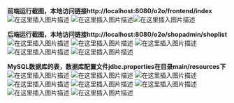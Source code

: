 **前端运行截图，本地访问链接http://localhost:8080/o2o/frontend/index**
![在这里插入图片描述](https://img-blog.csdnimg.cn/20181107235932135.png?x-oss-process=image/watermark,type_ZmFuZ3poZW5naGVpdGk,shadow_10,text_aHR0cHM6Ly9ibG9nLmNzZG4ubmV0L1pSRldBTkc=,size_16,color_FFFFFF,t_70)
![在这里插入图片描述](https://img-blog.csdnimg.cn/20181108000033951.png?x-oss-process=image/watermark,type_ZmFuZ3poZW5naGVpdGk,shadow_10,text_aHR0cHM6Ly9ibG9nLmNzZG4ubmV0L1pSRldBTkc=,size_16,color_FFFFFF,t_70)![在这里插入图片描述](https://img-blog.csdnimg.cn/20181108002406854.png?x-oss-process=image/watermark,type_ZmFuZ3poZW5naGVpdGk,shadow_10,text_aHR0cHM6Ly9ibG9nLmNzZG4ubmV0L1pSRldBTkc=,size_16,color_FFFFFF,t_70)



**后端运行截图，本地访问链接http://localhost:8080/o2o/shopadmin/shoplist**
![在这里插入图片描述](https://img-blog.csdnimg.cn/20181108000222138.png?x-oss-process=image/watermark,type_ZmFuZ3poZW5naGVpdGk,shadow_10,text_aHR0cHM6Ly9ibG9nLmNzZG4ubmV0L1pSRldBTkc=,size_16,color_FFFFFF,t_70)
![在这里插入图片描述](https://img-blog.csdnimg.cn/20181108000250723.png?x-oss-process=image/watermark,type_ZmFuZ3poZW5naGVpdGk,shadow_10,text_aHR0cHM6Ly9ibG9nLmNzZG4ubmV0L1pSRldBTkc=,size_16,color_FFFFFF,t_70)
![在这里插入图片描述](https://img-blog.csdnimg.cn/20181108002433796.png?x-oss-process=image/watermark,type_ZmFuZ3poZW5naGVpdGk,shadow_10,text_aHR0cHM6Ly9ibG9nLmNzZG4ubmV0L1pSRldBTkc=,size_16,color_FFFFFF,t_70)
![在这里插入图片描述](https://img-blog.csdnimg.cn/20181108000317762.png?x-oss-process=image/watermark,type_ZmFuZ3poZW5naGVpdGk,shadow_10,text_aHR0cHM6Ly9ibG9nLmNzZG4ubmV0L1pSRldBTkc=,size_16,color_FFFFFF,t_70)
![在这里插入图片描述](https://img-blog.csdnimg.cn/20181108000327663.png?x-oss-process=image/watermark,type_ZmFuZ3poZW5naGVpdGk,shadow_10,text_aHR0cHM6Ly9ibG9nLmNzZG4ubmV0L1pSRldBTkc=,size_16,color_FFFFFF,t_70)

**MySQL数据库的表，数据库配置文件jdbc.properties在目录main/resources下**
![在这里插入图片描述](https://img-blog.csdnimg.cn/20181108000930868.png?x-oss-process=image/watermark,type_ZmFuZ3poZW5naGVpdGk,shadow_10,text_aHR0cHM6Ly9ibG9nLmNzZG4ubmV0L1pSRldBTkc=,size_16,color_FFFFFF,t_70)
![在这里插入图片描述](https://img-blog.csdnimg.cn/20181108001055528.png?x-oss-process=image/watermark,type_ZmFuZ3poZW5naGVpdGk,shadow_10,text_aHR0cHM6Ly9ibG9nLmNzZG4ubmV0L1pSRldBTkc=,size_16,color_FFFFFF,t_70)
![在这里插入图片描述](https://img-blog.csdnimg.cn/2018110800110735.png?x-oss-process=image/watermark,type_ZmFuZ3poZW5naGVpdGk,shadow_10,text_aHR0cHM6Ly9ibG9nLmNzZG4ubmV0L1pSRldBTkc=,size_16,color_FFFFFF,t_70)
![在这里插入图片描述](https://img-blog.csdnimg.cn/20181108001121497.png?x-oss-process=image/watermark,type_ZmFuZ3poZW5naGVpdGk,shadow_10,text_aHR0cHM6Ly9ibG9nLmNzZG4ubmV0L1pSRldBTkc=,size_16,color_FFFFFF,t_70)
![在这里插入图片描述](https://img-blog.csdnimg.cn/20181108001133319.png?x-oss-process=image/watermark,type_ZmFuZ3poZW5naGVpdGk,shadow_10,text_aHR0cHM6Ly9ibG9nLmNzZG4ubmV0L1pSRldBTkc=,size_16,color_FFFFFF,t_70)
![在这里插入图片描述](https://img-blog.csdnimg.cn/20181108001203735.png?x-oss-process=image/watermark,type_ZmFuZ3poZW5naGVpdGk,shadow_10,text_aHR0cHM6Ly9ibG9nLmNzZG4ubmV0L1pSRldBTkc=,size_16,color_FFFFFF,t_70)
![在这里插入图片描述](https://img-blog.csdnimg.cn/20181108001218141.png?x-oss-process=image/watermark,type_ZmFuZ3poZW5naGVpdGk,shadow_10,text_aHR0cHM6Ly9ibG9nLmNzZG4ubmV0L1pSRldBTkc=,size_16,color_FFFFFF,t_70)
![在这里插入图片描述](https://img-blog.csdnimg.cn/20181108001232363.png?x-oss-process=image/watermark,type_ZmFuZ3poZW5naGVpdGk,shadow_10,text_aHR0cHM6Ly9ibG9nLmNzZG4ubmV0L1pSRldBTkc=,size_16,color_FFFFFF,t_70)
